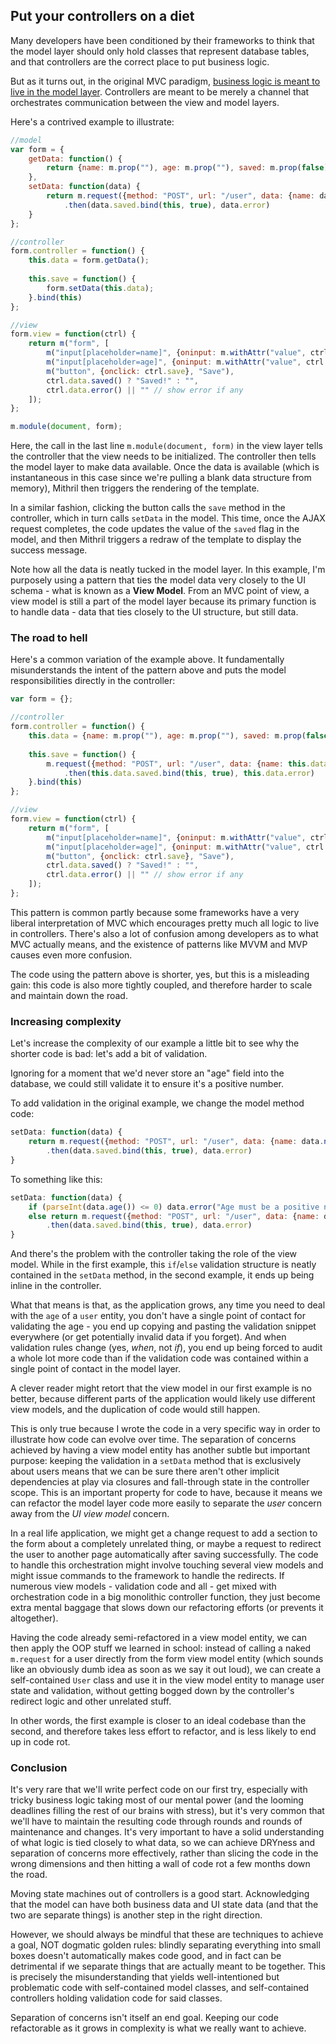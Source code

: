 ## Put your controllers on a diet

Many developers have been conditioned by their frameworks to think that the model layer should only hold classes that represent database tables, and that controllers are the correct place to put business logic.

But as it turns out, in the original MVC paradigm, [business logic is meant to live in the model layer](http://en.wikipedia.org/wiki/Model%E2%80%93view%E2%80%93controller). Controllers are meant to be merely a channel that orchestrates communication between the view and model layers.

Here's a contrived example to illustrate:

```javascript
//model
var form = {
	getData: function() {
		return {name: m.prop(""), age: m.prop(""), saved: m.prop(false), error: m.prop("")}
	},
	setData: function(data) {
		return m.request({method: "POST", url: "/user", data: {name: data.name(), age: data.age()}})
			.then(data.saved.bind(this, true), data.error)
	}
};

//controller
form.controller = function() {
	this.data = form.getData();
	
	this.save = function() {
		form.setData(this.data);
	}.bind(this)
};

//view
form.view = function(ctrl) {
	return m("form", [
		m("input[placeholder=name]", {oninput: m.withAttr("value", ctrl.data.name)}, ctrl.data.name()),
		m("input[placeholder=age]", {oninput: m.withAttr("value", ctrl.data.age)}, ctrl.data.age()),
		m("button", {onclick: ctrl.save}, "Save"),
		ctrl.data.saved() ? "Saved!" : "",
		ctrl.data.error() || "" // show error if any
	]);
};

m.module(document, form);
```

Here, the call in the last line `m.module(document, form)` in the view layer tells the controller that the view needs to be initialized. The controller then tells the model layer to make data available. Once the data is available (which is instantaneous in this case since we're pulling a blank data structure from memory), Mithril then triggers the rendering of the template.

In a similar fashion, clicking the button calls the `save` method in the controller, which in turn calls `setData` in the model. This time, once the AJAX request completes, the code updates the value of the `saved` flag in the model, and then Mithril triggers a redraw of the template to display the success message.

Note how all the data is neatly tucked in the model layer. In this example, I'm purposely using a pattern that ties the model data very closely to the UI schema - what is known as a **View Model**. From an MVC point of view, a view model is still a part of the model layer because its primary function is to handle data - data that ties closely to the UI structure, but still data.

### The road to hell

Here's a common variation of the example above. It fundamentally misunderstands the intent of the pattern above and puts the model responsibilities directly in the controller:

```javascript
var form = {};

//controller
form.controller = function() {
	this.data = {name: m.prop(""), age: m.prop(""), saved: m.prop(false), error: m.prop("")}
	
	this.save = function() {
		m.request({method: "POST", url: "/user", data: {name: this.data.name(), age: this.data.age()}})
			.then(this.data.saved.bind(this, true), this.data.error)
	}.bind(this)
};

//view
form.view = function(ctrl) {
	return m("form", [
		m("input[placeholder=name]", {oninput: m.withAttr("value", ctrl.data.name)}, ctrl.data.name()),
		m("input[placeholder=age]", {oninput: m.withAttr("value", ctrl.data.age)}, ctrl.data.age()),
		m("button", {onclick: ctrl.save}, "Save"),
		ctrl.data.saved() ? "Saved!" : "",
		ctrl.data.error() || "" // show error if any
	]);
};
```

This pattern is common partly because some frameworks have a very liberal interpretation of MVC which encourages pretty much all logic to live in controllers. There's also a lot of confusion among developers as to what MVC actually means, and the existence of patterns like MVVM and MVP causes even more confusion.

The code using the pattern above is shorter, yes, but this is a misleading gain: this code is also more tightly coupled, and therefore harder to scale and maintain down the road.

### Increasing complexity

Let's increase the complexity of our example a little bit to see why the shorter code is bad: let's add a bit of validation.

Ignoring for a moment that we'd never store an "age" field into the database, we could still validate it to ensure it's a positive number.

To add validation in the original example, we change the model method code:

```javascript
setData: function(data) {
	return m.request({method: "POST", url: "/user", data: {name: data.name(), age: data.age()}})
		.then(data.saved.bind(this, true), data.error)
}
```

To something like this:

```javascript
setData: function(data) {
	if (parseInt(data.age()) <= 0) data.error("Age must be a positive number!")
	else return m.request({method: "POST", url: "/user", data: {name: data.name(), age: data.age()}})
		.then(data.saved.bind(this, true), data.error)
}
```

And there's the problem with the controller taking the role of the view model. While in the first example, this `if`/`else` validation structure is neatly contained in the `setData` method, in the second example, it ends up being inline in the controller.

What that means is that, as the application grows, any time you need to deal with the `age` of a `user` entity, you don't have a single point of contact for validating the age - you end up copying and pasting the validation snippet everywhere (or get potentially invalid data if you forget). And when validation rules change (yes, *when*, not *if*), you end up being forced to audit a whole lot more code than if the validation code was contained within a single point of contact in the model layer.

A clever reader might retort that the view model in our first example is no better, because different parts of the application would likely use different view models, and the duplication of code would still happen.

This is only true because I wrote the code in a very specific way in order to illustrate how code can evolve over time. The separation of concerns achieved by having a view model entity has another subtle but important purpose: keeping the validation in a `setData` method that is exclusively about users means that we can be sure there aren't other implicit dependencies at play via closures and fall-through state in the controller scope. This is an important property for code to have, because it means we can refactor the model layer code more easily to separate the *user* concern away from the *UI view model* concern.

In a real life application, we might get a change request to add a section to the form about a completely unrelated thing, or maybe a request to redirect the user to another page automatically after saving successfully. The code to handle this orchestration might involve touching several view models and might issue commands to the framework to handle the redirects. If numerous view models - validation code and all - get mixed with orchestration code in a big monolithic controller function, they just become extra mental baggage that slows down our refactoring efforts (or prevents it altogether).

Having the code already semi-refactored in a view model entity, we can then apply the OOP stuff we learned in school: instead of calling a naked `m.request` for a user directly from the form view model entity (which sounds like an obviously dumb idea as soon as we say it out loud), we can create a self-contained `User` class and use it in the view model entity to manage user state and validation, without getting bogged down by the controller's redirect logic and other unrelated stuff.

In other words, the first example is closer to an ideal codebase than the second, and therefore takes less effort to refactor, and is less likely to end up in code rot.

### Conclusion

It's very rare that we'll write perfect code on our first try, especially with tricky business logic taking most of our mental power (and the looming deadlines filling the rest of our brains with stress), but it's very common that we'll have to maintain the resulting code through rounds and rounds of maintenance and changes. It's very important to have a solid understanding of what logic is tied closely to what data, so we can achieve DRYness and separation of concerns more effectively, rather than slicing the code in the wrong dimensions and then hitting a wall of code rot a few months down the road.

Moving state machines out of controllers is a good start. Acknowledging that the model can have both business data and UI state data (and that the two are separate things) is another step in the right direction.

However, we should always be mindful that these are techniques to achieve a goal, NOT dogmatic golden rules: blindly separating everything into small boxes doesn't automatically makes code good, and in fact can be detrimental if we separate things that are actually meant to be together. This is precisely the misunderstanding that yields well-intentioned but problematic code with self-contained model classes, and self-contained controllers holding validation code for said classes.

Separation of concerns isn't itself an end goal. Keeping our code refactorable as it grows in complexity is what we really want to achieve.
